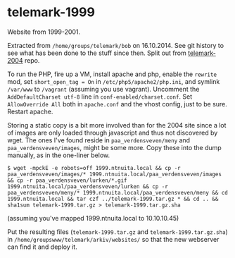 telemark-1999
=============

Website from 1999-2001.

Extracted from `/home/groups/telemark/bob` on 16.10.2014. See git history to see what has been done to the stuff since then. Split out from [telemark-2004](https://github.com/TelemarkAlpint/telemark-2004) repo.

To run the PHP, fire up a VM, install apache and php, enable the `rewrite` mod, set `short_open_tag = On` in `/etc/php5/apache2/php.ini`, and symlink `/var/www` to `/vagrant` (assuming you use vagrant). Uncomment the `AddDefaultCharset utf-8` line in `conf-enabled/charset.conf`. Set `AllowOverride All` both in `apache.conf` and the vhost config, just to be sure. Restart apache.

Storing a static copy is a bit more involved than for the 2004 site since a lot of images are only
loaded through javascript and thus not discovered by wget. The ones I've found reside in
`paa_verdensveven/meny` and `paa_verdensveven/images`, might be some more. Copy these into the dump
manually, as in the one-liner below.

    $ wget -mpckE -e robots=off 1999.ntnuita.local && cp -r paa_verdensveven/images/* 1999.ntnuita.local/paa_verdensveven/images && cp -r paa_verdensveven/lurken/*.gif 1999.ntnuita.local/paa_verdensveven/lurken && cp -r paa_verdensveven/meny/* 1999.ntnuita.local/paa_verdensveven/meny && cd 1999.ntnuita.local && tar czf ../telemark-1999.tar.gz * && cd .. && sha1sum telemark-1999.tar.gz > telemark-1999.tar.gz.sha

(assuming you've mapped 1999.ntnuita.local to 10.10.10.45)

Put the resulting files (`telemark-1999.tar.gz` and `telemark-1999.tar.gz.sha`) in
`/home/groupswww/telemark/arkiv/websites/` so that the new webserver can find it and deploy it.
